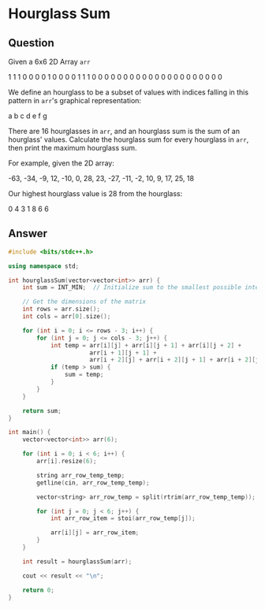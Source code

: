 # Hourglass Sum

## Question

Given a 6x6 2D Array `arr`

1 1 1 0 0 0
0 1 0 0 0 0
1 1 1 0 0 0
0 0 0 0 0 0
0 0 0 0 0 0
0 0 0 0 0 0

We define an hourglass to be a subset of values with indices falling in this pattern in `arr`'s graphical representation:

a b c
d
e f g

There are 16 hourglasses in `arr`, and an hourglass sum is the sum of an hourglass' values. Calculate the hourglass sum for every hourglass in `arr`, then print the maximum hourglass sum.

For example, given the 2D array:

-63, -34, -9, 12,
-10, 0, 28, 23,
-27, -11, -2, 10,
9, 17, 25, 18

Our highest hourglass value is 28 from the hourglass:

0 4 3
1
8 6 6

## Answer

```cpp
#include <bits/stdc++.h>

using namespace std;

int hourglassSum(vector<vector<int>> arr) {
    int sum = INT_MIN;  // Initialize sum to the smallest possible integer

    // Get the dimensions of the matrix
    int rows = arr.size();
    int cols = arr[0].size();

    for (int i = 0; i <= rows - 3; i++) {
        for (int j = 0; j <= cols - 3; j++) {
            int temp = arr[i][j] + arr[i][j + 1] + arr[i][j + 2] +
                       arr[i + 1][j + 1] +
                       arr[i + 2][j] + arr[i + 2][j + 1] + arr[i + 2][j + 2];
            if (temp > sum) {
                sum = temp;
            }
        }
    }

    return sum;
}

int main() {
    vector<vector<int>> arr(6);

    for (int i = 0; i < 6; i++) {
        arr[i].resize(6);

        string arr_row_temp_temp;
        getline(cin, arr_row_temp_temp);

        vector<string> arr_row_temp = split(rtrim(arr_row_temp_temp));

        for (int j = 0; j < 6; j++) {
            int arr_row_item = stoi(arr_row_temp[j]);

            arr[i][j] = arr_row_item;
        }
    }

    int result = hourglassSum(arr);

    cout << result << "\n";

    return 0;
}
```
